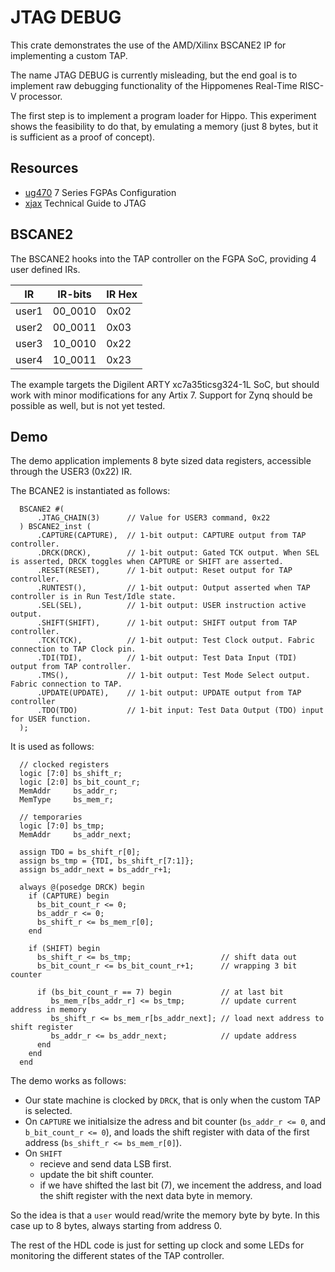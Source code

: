 # JTAG DEBUG

This crate demonstrates the use of the AMD/Xilinx BSCANE2 IP for implementing a custom TAP.

The name JTAG DEBUG is currently misleading, but the end goal is to implement raw debugging functionality of the Hippomenes Real-Time RISC-V processor.

The first step is to implement a program loader for Hippo. This experiment shows the feasibility to do that, by emulating a memory (just 8 bytes, but it is sufficient as a proof of concept).

## Resources

- [ug470](https://docs.amd.com/v/u/en-US/ug470_7Series_Config) 7 Series FGPAs Configuration
- [xjax](https://www.xjtag.com/about-jtag/jtag-a-technical-overview/) Technical Guide to JTAG

## BSCANE2

The BSCANE2 hooks into the TAP controller on the FGPA SoC, providing 4 user defined IRs.

| IR    | IR-bits | IR Hex |
| ----- | ------- | ------ |
| user1 | 00_0010 |   0x02 |
| user2 | 00_0011 |   0x03 |
| user3 | 10_0010 |   0x22 |
| user4 | 10_0011 |   0x23 |

The example targets the Digilent ARTY xc7a35ticsg324-1L SoC, but should work with minor modifications for any Artix 7. Support for Zynq should be possible as well, but is not yet tested.

## Demo

The demo application implements 8 byte sized data registers, accessible through the USER3 (0x22) IR.

The BCANE2 is instantiated as follows:

```SV
  BSCANE2 #(
      .JTAG_CHAIN(3)      // Value for USER3 command, 0x22
  ) BSCANE2_inst (
      .CAPTURE(CAPTURE),  // 1-bit output: CAPTURE output from TAP controller.
      .DRCK(DRCK),        // 1-bit output: Gated TCK output. When SEL is asserted, DRCK toggles when CAPTURE or SHIFT are asserted.
      .RESET(RESET),      // 1-bit output: Reset output for TAP controller.
      .RUNTEST(),         // 1-bit output: Output asserted when TAP controller is in Run Test/Idle state.
      .SEL(SEL),          // 1-bit output: USER instruction active output.
      .SHIFT(SHIFT),      // 1-bit output: SHIFT output from TAP controller.
      .TCK(TCK),          // 1-bit output: Test Clock output. Fabric connection to TAP Clock pin.
      .TDI(TDI),          // 1-bit output: Test Data Input (TDI) output from TAP controller.
      .TMS(),             // 1-bit output: Test Mode Select output. Fabric connection to TAP.
      .UPDATE(UPDATE),    // 1-bit output: UPDATE output from TAP controller
      .TDO(TDO)           // 1-bit input: Test Data Output (TDO) input for USER function.
  );
```

It is used as follows:

```SV
  // clocked registers
  logic [7:0] bs_shift_r;
  logic [2:0] bs_bit_count_r; 
  MemAddr     bs_addr_r;
  MemType     bs_mem_r;
 
  // temporaries
  logic [7:0] bs_tmp; 
  MemAddr     bs_addr_next;
  
  assign TDO = bs_shift_r[0];
  assign bs_tmp = {TDI, bs_shift_r[7:1]};
  assign bs_addr_next = bs_addr_r+1;
 
  always @(posedge DRCK) begin
    if (CAPTURE) begin
      bs_bit_count_r <= 0;
      bs_addr_r <= 0;
      bs_shift_r <= bs_mem_r[0];
    end

    if (SHIFT) begin
      bs_shift_r <= bs_tmp;                    // shift data out
      bs_bit_count_r <= bs_bit_count_r+1;      // wrapping 3 bit counter
    
      if (bs_bit_count_r == 7) begin           // at last bit
         bs_mem_r[bs_addr_r] <= bs_tmp;        // update current address in memory
         bs_shift_r <= bs_mem_r[bs_addr_next]; // load next address to shift register
         bs_addr_r <= bs_addr_next;            // update address
      end
    end
  end
```

The demo works as follows:
- Our state machine is clocked by `DRCK`, that is only when the custom TAP is selected.
- On `CAPTURE` we initialsize the adress and bit counter (`bs_addr_r <= 0`, and `b_bit_count_r <= 0`), and loads the shift register with data of the first address (`bs_shift_r <= bs_mem_r[0]`).
- On `SHIFT` 
  - recieve and send data LSB first.
  - update the bit shift counter.
  - if we have shifted the last bit (7), we incement the address, and load the shift register with the next data byte in memory.

So the idea is that a `user` would read/write the memory byte by byte. In this case up to 8 bytes, always starting from address 0.

The rest of the HDL code is just for setting up clock and some LEDs for monitoring the different states of the TAP controller.





